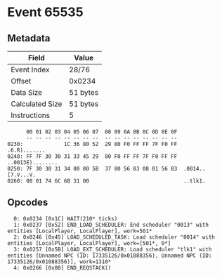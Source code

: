# Event 65535

## Metadata

| Field           | Value    |
|-----------------|----------|
| Event Index     | 28/76    |
| Offset          | 0x0234   |
| Data Size       | 51 bytes |
| Calculated Size | 51 bytes |
| Instructions    | 5        |

```
      00 01 02 03 04 05 06 07  08 09 0A 0B 0C 0D 0E 0F
      -- -- -- -- -- -- -- --  -- -- -- -- -- -- -- --
0230:             1C 36 80 52  29 80 F0 FF FF 7F F0 FF      .6.R).......
0240: FF 7F 30 30 31 33 45 29  80 F0 FF FF 7F F0 FF FF  ..0013E)........
0250: 7F 30 30 31 34 00 80 5B  37 80 56 83 08 01 56 83  .0014..[7.V...V.
0260: 08 01 74 6C 6B 31 00                              ..tlk1.         
```

## Opcodes

```
  0: 0x0234 [0x1C] WAIT(210* ticks)
  1: 0x0237 [0x52] END_LOAD_SCHEDULER: End scheduler "0013" with entities [LocalPlayer, LocalPlayer], work=501*
  2: 0x0246 [0x45] LOAD_SCHEDULED_TASK: Load scheduler "0014" with entities [LocalPlayer, LocalPlayer], work=[501*, 0*]
  3: 0x0257 [0x5B] LOAD_EXT_SCHEDULER: Load scheduler "tlk1" with entities [Unnamed NPC (ID: 17335126/0x01088356), Unnamed NPC (ID: 17335126/0x01088356)], work=1310*
  4: 0x0266 [0x00] END_REQSTACK()
```
